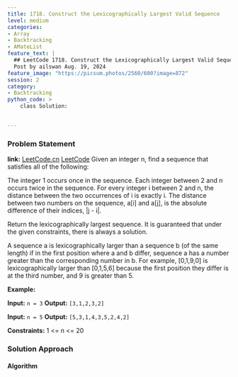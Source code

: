 ```yaml
---
title: 1718. Construct the Lexicographically Largest Valid Sequence
level: medium
categories:
- Array
- Backtracking
- AMateList
feature_text: |
  ## LeetCode 1718. Construct the Lexicographically Largest Valid Sequence
  Post by ailswan Aug. 19, 2024
feature_image: "https://picsum.photos/2560/600?image=872"
session: 2
category:
- Backtracking
python_code: >
    class Solution:
   

---
```


### Problem Statement
**link:**
[LeetCode.cn](https://leetcode.cn/problems/construct-the-lexicographically-largest-valid-sequence/)
[LeetCode](https://leetcode.com/problems/construct-the-lexicographically-largest-valid-sequence/)
Given an integer n, find a sequence that satisfies all of the following:

The integer 1 occurs once in the sequence.
Each integer between 2 and n occurs twice in the sequence.
For every integer i between 2 and n, the distance between the two occurrences of i is exactly i.
The distance between two numbers on the sequence, a[i] and a[j], is the absolute difference of their indices, |j - i|.

Return the lexicographically largest sequence. It is guaranteed that under the given constraints, there is always a solution.

A sequence a is lexicographically larger than a sequence b (of the same length) if in the first position where a and b differ, sequence a has a number greater than the corresponding number in b. For example, [0,1,9,0] is lexicographically larger than [0,1,5,6] because the first position they differ is at the third number, and 9 is greater than 5.


**Example:**

**Input:** `n = 3`
**Output:** `[3,1,2,3,2]`

**Input:** `n = 5`
**Output:** `[5,3,1,4,3,5,2,4,2]`


**Constraints:**
1 <= n <= 20

### Solution Approach
 
#### Algorithm
 